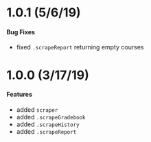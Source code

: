 # 1.0.1 (5/6/19)

#### Bug Fixes

* fixed `.scrapeReport` returning empty courses

# 1.0.0 (3/17/19)

#### Features

* added `scraper`
* added `.scrapeGradebook`
* added `.scrapeHistory`
* added `.scrapeReport`